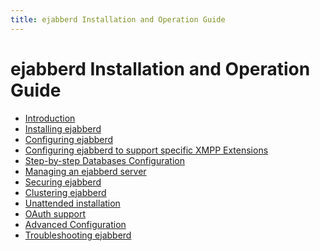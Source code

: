 ```yaml
---
title: ejabberd Installation and Operation Guide
---
```


# ejabberd Installation and Operation Guide

- [Introduction][1]
- [Installing ejabberd][2]
- [Configuring ejabberd][3]
- [Configuring ejabberd to support specific XMPP Extensions][11]
- [Step-by-step Databases Configuration][10]
- [Managing an ejabberd server][4]
- [Securing ejabberd][5]
- [Clustering ejabberd][6]
- [Unattended installation][7]
- [OAuth support][8]
- [Advanced Configuration][12]
- [Troubleshooting ejabberd][9]

[1]:	/admin/guide/introduction/ "Introduction"
[2]:	/admin/guide/installation/
[3]:	/admin/guide/configuration/
[4]:	/admin/guide/managing/
[5]:	/admin/guide/security/
[6]:	/admin/guide/clustering/
[7]:    /admin/guide/unattended/
[8]:    /admin/guide/oauth/
[9]:	/admin/guide/troubleshooting/
[10]:	/admin/guide/databases/
[11]:   /admin/guide/xep/
[12]:   /admin/guide/advanced/
